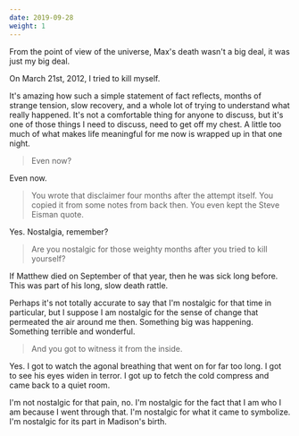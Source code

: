```yaml
---
date: 2019-09-28
weight: 1
---
```


<div class="verse">From the point of view of the universe, Max's death wasn't a big deal, it was just my big deal.</div>

On March 21st, 2012, I tried to kill myself.

It's amazing how such a simple statement of fact reflects, months of strange tension, slow recovery, and a whole lot of trying to understand what really happened. It's not a comfortable thing for anyone to discuss, but it's one of those things I need to discuss, need to get off my chest.  A little too much of what makes life meaningful for me now is wrapped up in that one night.

> Even now?

Even now.

> You wrote that disclaimer four months after the attempt itself. You copied it from some notes from back then. You even kept the Steve Eisman quote.

Yes. Nostalgia, remember?

> Are you nostalgic for those weighty months after you tried to kill yourself?

If Matthew died on September of that year, then he was sick long before. This was part of his long, slow death rattle.

Perhaps it's not totally accurate to say that I'm nostalgic for that time in particular, but I suppose I am nostalgic for the sense of change that permeated the air around me then. Something big was happening. Something terrible and wonderful.

> And you got to witness it from the inside.

Yes. I got to watch the agonal breathing that went on for far too long. I got to see his eyes widen in terror. I got up to fetch the cold compress and came back to a quiet room.

I'm not nostalgic for that pain, no. I'm nostalgic for the fact that I am who I am because I went through that. I'm nostalgic for what it came to symbolize. I'm nostalgic for its part in Madison's birth.
